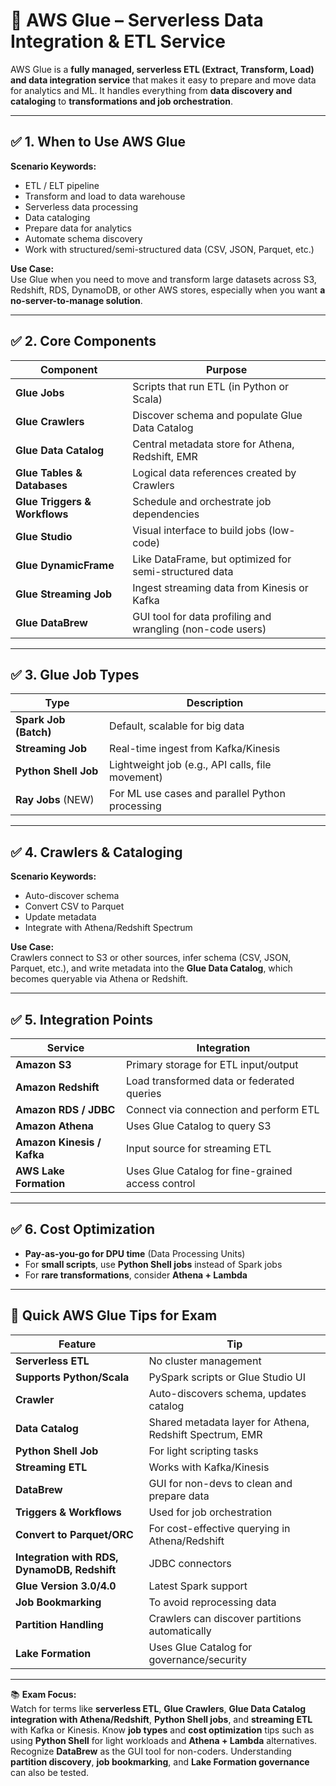 # 📘 AWS Glue – Serverless Data Integration & ETL Service

AWS Glue is a **fully managed, serverless ETL (Extract, Transform, Load) and data integration service** that makes it easy to prepare and move data for analytics and ML. It handles everything from **data discovery and cataloging** to **transformations and job orchestration**.

---

## ✅ 1. When to Use AWS Glue

**Scenario Keywords:**

- ETL / ELT pipeline
- Transform and load to data warehouse
- Serverless data processing
- Data cataloging
- Prepare data for analytics
- Automate schema discovery
- Work with structured/semi-structured data (CSV, JSON, Parquet, etc.)

**Use Case:**  
Use Glue when you need to move and transform large datasets across S3, Redshift, RDS, DynamoDB, or other AWS stores, especially when you want **a no-server-to-manage solution**.

---

## ✅ 2. Core Components

| Component                     | Purpose                                                    |
| ----------------------------- | ---------------------------------------------------------- |
| **Glue Jobs**                 | Scripts that run ETL (in Python or Scala)                  |
| **Glue Crawlers**             | Discover schema and populate Glue Data Catalog             |
| **Glue Data Catalog**         | Central metadata store for Athena, Redshift, EMR           |
| **Glue Tables & Databases**   | Logical data references created by Crawlers                |
| **Glue Triggers & Workflows** | Schedule and orchestrate job dependencies                  |
| **Glue Studio**               | Visual interface to build jobs (low-code)                  |
| **Glue DynamicFrame**         | Like DataFrame, but optimized for semi-structured data     |
| **Glue Streaming Job**        | Ingest streaming data from Kinesis or Kafka                |
| **Glue DataBrew**             | GUI tool for data profiling and wrangling (non-code users) |

---

## ✅ 3. Glue Job Types

| Type                  | Description                                      |
| --------------------- | ------------------------------------------------ |
| **Spark Job (Batch)** | Default, scalable for big data                   |
| **Streaming Job**     | Real-time ingest from Kafka/Kinesis              |
| **Python Shell Job**  | Lightweight job (e.g., API calls, file movement) |
| **Ray Jobs** (NEW)    | For ML use cases and parallel Python processing  |

---

## ✅ 4. Crawlers & Cataloging

**Scenario Keywords:**

- Auto-discover schema
- Convert CSV to Parquet
- Update metadata
- Integrate with Athena/Redshift Spectrum

**Use Case:**  
Crawlers connect to S3 or other sources, infer schema (CSV, JSON, Parquet, etc.), and write metadata into the **Glue Data Catalog**, which becomes queryable via Athena or Redshift.

---

## ✅ 5. Integration Points

| Service                    | Integration                                       |
| -------------------------- | ------------------------------------------------- |
| **Amazon S3**              | Primary storage for ETL input/output              |
| **Amazon Redshift**        | Load transformed data or federated queries        |
| **Amazon RDS / JDBC**      | Connect via connection and perform ETL            |
| **Amazon Athena**          | Uses Glue Catalog to query S3                     |
| **Amazon Kinesis / Kafka** | Input source for streaming ETL                    |
| **AWS Lake Formation**     | Uses Glue Catalog for fine-grained access control |

---

## ✅ 6. Cost Optimization

- **Pay-as-you-go for DPU time** (Data Processing Units)
- For **small scripts**, use **Python Shell jobs** instead of Spark jobs
- For **rare transformations**, consider **Athena + Lambda**

---

## 🧠 Quick AWS Glue Tips for Exam

| Feature                                      | Tip                                                      |
| -------------------------------------------- | -------------------------------------------------------- |
| **Serverless ETL**                           | No cluster management                                    |
| **Supports Python/Scala**                    | PySpark scripts or Glue Studio UI                        |
| **Crawler**                                  | Auto-discovers schema, updates catalog                   |
| **Data Catalog**                             | Shared metadata layer for Athena, Redshift Spectrum, EMR |
| **Python Shell Job**                         | For light scripting tasks                                |
| **Streaming ETL**                            | Works with Kafka/Kinesis                                 |
| **DataBrew**                                 | GUI for non-devs to clean and prepare data               |
| **Triggers & Workflows**                     | Used for job orchestration                               |
| **Convert to Parquet/ORC**                   | For cost-effective querying in Athena/Redshift           |
| **Integration with RDS, DynamoDB, Redshift** | JDBC connectors                                          |
| **Glue Version 3.0/4.0**                     | Latest Spark support                                     |
| **Job Bookmarking**                          | To avoid reprocessing data                               |
| **Partition Handling**                       | Crawlers can discover partitions automatically           |
| **Lake Formation**                           | Uses Glue Catalog for governance/security                |

---

📚 **Exam Focus:**  
Watch for terms like **serverless ETL**, **Glue Crawlers**, **Glue Data Catalog integration with Athena/Redshift**, **Python Shell jobs**, and **streaming ETL** with Kafka or Kinesis. Know **job types** and **cost optimization** tips such as using **Python Shell** for light workloads and **Athena + Lambda** alternatives. Recognize **DataBrew** as the GUI tool for non-coders. Understanding **partition discovery**, **job bookmarking**, and **Lake Formation governance** can also be tested.

